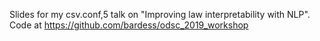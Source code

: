 Slides for my csv.conf,5 talk on "Improving law interpretability with NLP". Code at https://github.com/bardess/odsc_2019_workshop
